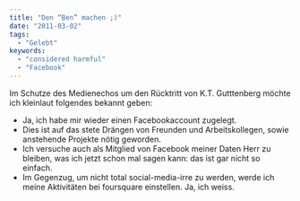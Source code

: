 ```yaml
---
title: "Den “Ben” machen ;)"
date: "2011-03-02"
tags:
  - "Gelebt"
keywords:
  - "considered harmful"
  - "Facebook"
---
```


Im Schutze des Medienechos um den Rücktritt von K.T. Gutttenberg möchte ich kleinlaut folgendes bekannt geben:

- Ja, ich habe mir wieder einen Facebookaccount zugelegt.
- Dies ist auf das stete Drängen von Freunden und Arbeitskollegen, sowie anstehende Projekte nötig geworden.
- Ich versuche auch als Mitglied von Facebook meiner Daten Herr zu bleiben, was ich jetzt schon mal sagen kann: das ist gar nicht so einfach.
- Im Gegenzug, um nicht total social-media-irre zu werden, werde ich meine Aktivitäten bei foursquare einstellen.
Ja, ich weiss.
